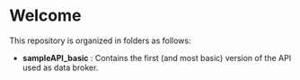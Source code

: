 # Welcome

This repository is organized in folders as follows: 

- **sampleAPI_basic** : Contains the first (and most basic) version of the API used as data broker.
